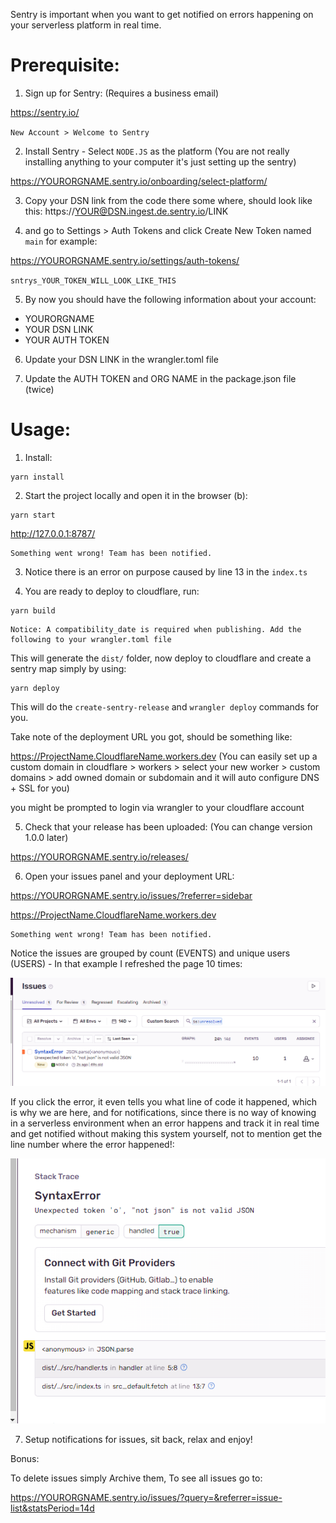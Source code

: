 Sentry is important when you want to get notified on errors happening on your serverless platform in real time.

# Prerequisite:

1. Sign up for Sentry: (Requires a business email)

https://sentry.io/

`New Account > Welcome to Sentry`

2. Install Sentry - Select `NODE.JS` as the platform (You are not really installing anything to your computer it's just setting up the sentry)

https://YOURORGNAME.sentry.io/onboarding/select-platform/

3. Copy your DSN link from the code there some where, should look like this:
https://YOUR@DSN.ingest.de.sentry.io/LINK

4. and go to Settings > Auth Tokens and click Create New Token named `main` for example:

https://YOURORGNAME.sentry.io/settings/auth-tokens/

`sntrys_YOUR_TOKEN_WILL_LOOK_LIKE_THIS`

5. By now you should have the following information about your account:

- YOURORGNAME
- YOUR DSN LINK
- YOUR AUTH TOKEN

6. Update your DSN LINK in the wrangler.toml file

7. Update the AUTH TOKEN and ORG NAME in the package.json file (twice)

# Usage:

1. Install:

```
yarn install
```

2. Start the project locally and open it in the browser (b):

```
yarn start
```

http://127.0.0.1:8787/

```
Something went wrong! Team has been notified.
```

3. Notice there is an error on purpose caused by line 13 in the `index.ts`

4. You are ready to deploy to cloudflare, run:

```
yarn build
```

```
Notice: A compatibility_date is required when publishing. Add the following to your wrangler.toml file
```

This will generate the `dist/` folder, now deploy to cloudflare and create a sentry map simply by using:

```
yarn deploy
```

This will do the `create-sentry-release` and `wrangler deploy` commands for you.

Take note of the deployment URL you got, should be something like:

https://ProjectName.CloudflareName.workers.dev (You can easily set up a custom domain in cloudflare > workers > select your new worker > custom domains > add owned domain or subdomain and it will auto configure DNS + SSL for you)

you might be prompted to login via wrangler to your cloudflare account

5. Check that your release has been uploaded: (You can change version 1.0.0 later)

https://YOURORGNAME.sentry.io/releases/

6. Open your issues panel and your deployment URL:

https://YOURORGNAME.sentry.io/issues/?referrer=sidebar

https://ProjectName.CloudflareName.workers.dev

```
Something went wrong! Team has been notified.
```

Notice the issues are grouped by count (EVENTS) and unique users (USERS) - In that example I refreshed the page 10 times:

![Sentry View](image.png)

If you click the error, it even tells you what line of code it happened, which is why we are here, and for notifications, since there is no way of knowing in a serverless environment when an error happens and track it in real time and get notified without making this system yourself, not to mention get the line number where the error happened!:

![alt text](image-1.png)

7. Setup notifications for issues, sit back, relax and enjoy!

Bonus:

To delete issues simply Archive them, To see all issues go to:

https://YOURORGNAME.sentry.io/issues/?query=&referrer=issue-list&statsPeriod=14d
